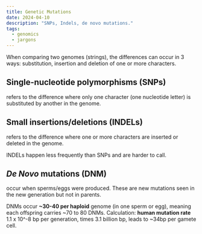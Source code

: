 ```yaml
---
title: Genetic Mutations
date: 2024-04-10
description: "SNPs, Indels, de novo mutations."
tags: 
  - genomics
  - jargons
---
```


When comparing two genomes (strings), the differences can occur in 3 ways: substitution, insertion and deletion of one or more characters.

Single-nucleotide polymorphisms (SNPs)
---
 refers to the difference where only one character (one nucleotide letter) is substituted by another in the genome.

Small insertions/deletions (INDELs) 
----
refers to the difference where one or more characters are inserted or deleted in the genome.

INDELs happen less frequently than SNPs and are harder to call.

_De Novo_ mutations (DNM)
----
occur when sperms/eggs were produced. These are new mutations seen in the new generation but not in parents.

DNMs occur **~30-40 per haploid** genome (in one sperm or egg), meaning each offspring carries ~70 to 80 DNMs. Calculation: **human mutation rate** 1.1 x 10^-8 bp per generation, times 3.1 billion bp, leads to ~34bp per gamete cell.


